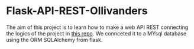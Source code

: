 # Flask-API-REST-Ollivanders
The aim of this project is to learn how to make a web API REST connecting the logics of the project in [this repo](https://github.com/BertaVR/OlivandersProjectPython/). We connceted it to a MYsql database using the ORM SQLAlchemy from flask.
